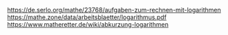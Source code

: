 https://de.serlo.org/mathe/23768/aufgaben-zum-rechnen-mit-logarithmen
https://mathe.zone/data/arbeitsblaetter/logarithmus.pdf
https://www.matheretter.de/wiki/abkurzung-logarithmen
